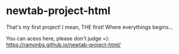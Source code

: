 # newtab-project-html
That's my first project! I mean, THE first! Where everythings begins...

You can acess here, please don't judge =): https://ramonbs.github.io/newtab-project-html/
